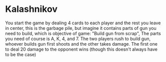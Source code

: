 # Kalashnikov

You start the game by dealing 4 cards to each player and the rest you leave in center, this is the garbage pile, but imagine it contains parts of gun you need to build, which is objective of game: "Build gun from scrap", The parts you need of course is A, K, 4, and 7. The two players rush to build gun, whoever builds gun first shoots and the other takes damage. The first one to deal 20 damage to the opponent wins (though this doesn't always have to be the case)